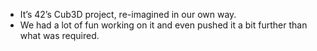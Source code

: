 - It’s 42’s Cub3D project, re-imagined in our own way.
- We had a lot of fun working on it and even pushed it a bit further than what was required.



